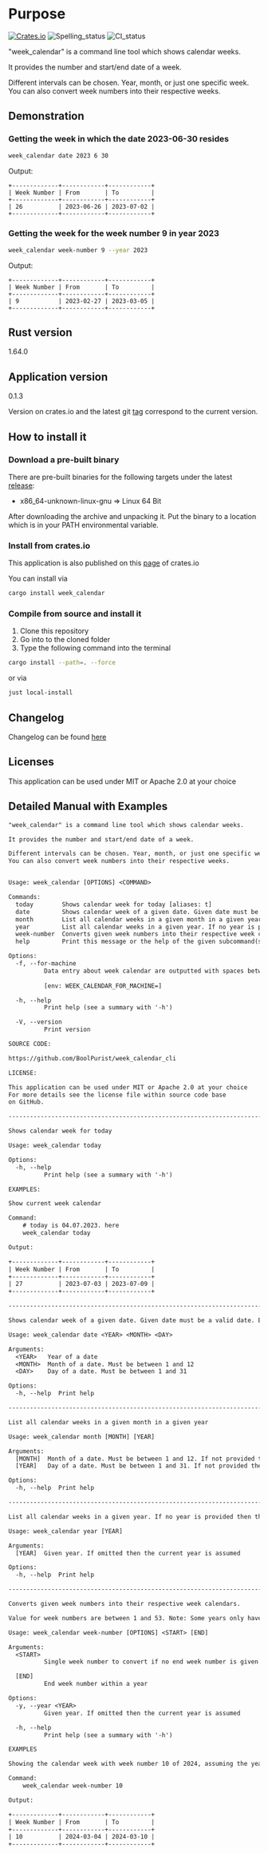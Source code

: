 # Purpose

[![Crates.io](https://img.shields.io/crates/v/week_calendar.svg)](https://crates.io/crates/week_calendar)
![Spelling_status](https://github.com/BoolPurist/week_calendar_cli/actions/workflows/spelling.yml/badge.svg)
![CI_status](https://github.com/BoolPurist/week_calendar_cli/actions/workflows/ci_check.yml/badge.svg)

"week_calendar" is a command line tool which shows calendar weeks. 

It provides the number and start/end date of a week.

Different intervals can be chosen. Year, month, or just one specific week.
You can also convert week numbers into their respective weeks.


## Demonstration 

### Getting the week in which the date 2023-06-30 resides

```sh
week_calendar date 2023 6 30
```

Output:

```text
+-------------+------------+------------+
| Week Number | From       | To         |
+-------------+------------+------------+
| 26          | 2023-06-26 | 2023-07-02 |
+-------------+------------+------------+
```

### Getting the week for the week number 9 in year 2023

```sh
week_calendar week-number 9 --year 2023
```

Output:

```text
+-------------+------------+------------+
| Week Number | From       | To         |
+-------------+------------+------------+
| 9           | 2023-02-27 | 2023-03-05 |
+-------------+------------+------------+
```

## Rust version 

1.64.0 

## Application version

0.1.3 

Version on crates.io and the latest git 
[tag](https://github.com/BoolPurist/week_calendar_cli/releases/tag/v0.1.3) 
correspond to the current version. 

## How to install it

### Download a pre-built binary

There are pre-built binaries for the following targets 
under the latest [release](https://github.com/BoolPurist/week_calendar_cli/releases/tag/v0.1.3):

- x86_64-unknown-linux-gnu => Linux 64 Bit

After downloading the archive and unpacking it. Put the binary to a location 
which is in your PATH environmental variable.

### Install from crates.io

This application is also published on this [page](https://crates.io/crates/week_calendar) of crates.io 

You can install via 
```sh
cargo install week_calendar
```

### Compile from source and install it

1. Clone this repository
2. Go into to the cloned folder
3. Type the following command into the terminal

```sh
cargo install --path=. --force
```
or via
```sh
just local-install
```

## Changelog 

Changelog can be found [here](./CHANGELOG.md)

## Licenses

This application can be used under MIT or Apache 2.0 at your choice

## Detailed Manual with Examples

```txt
"week_calendar" is a command line tool which shows calendar weeks. 

It provides the number and start/end date of a week.

Different intervals can be chosen. Year, month, or just one specific week.
You can also convert week numbers into their respective weeks.


Usage: week_calendar [OPTIONS] <COMMAND>

Commands:
  today        Shows calendar week for today [aliases: t]
  date         Shows calendar week of a given date. Given date must be a valid date. Example: 30.02.2023 is not valid [aliases: d]
  month        List all calendar weeks in a given month in a given year [aliases: m]
  year         List all calendar weeks in a given year. If no year is provided then the current year is assumed [aliases: y]
  week-number  Converts given week numbers into their respective week calendars [aliases: w]
  help         Print this message or the help of the given subcommand(s)

Options:
  -f, --for-machine
          Data entry about week calendar are outputted with spaces between. This is intended to make parsing of the date easier
          
          [env: WEEK_CALENDAR_FOR_MACHINE=]

  -h, --help
          Print help (see a summary with '-h')

  -V, --version
          Print version

SOURCE CODE:

https://github.com/BoolPurist/week_calendar_cli

LICENSE:

This application can be used under MIT or Apache 2.0 at your choice
For more details see the license file within source code base 
on GitHub.

----------------------------------------------------------------------------------------------------

Shows calendar week for today

Usage: week_calendar today

Options:
  -h, --help
          Print help (see a summary with '-h')

EXAMPLES:

Show current week calendar 

Command:
    # today is 04.07.2023. here
    week_calendar today

Output:

+-------------+------------+------------+
| Week Number | From       | To         |
+-------------+------------+------------+
| 27          | 2023-07-03 | 2023-07-09 |
+-------------+------------+------------+

----------------------------------------------------------------------------------------------------

Shows calendar week of a given date. Given date must be a valid date. Example: 30.02.2023 is not valid

Usage: week_calendar date <YEAR> <MONTH> <DAY>

Arguments:
  <YEAR>   Year of a date
  <MONTH>  Month of a date. Must be between 1 and 12
  <DAY>    Day of a date. Must be between 1 and 31

Options:
  -h, --help  Print help

----------------------------------------------------------------------------------------------------

List all calendar weeks in a given month in a given year

Usage: week_calendar month [MONTH] [YEAR]

Arguments:
  [MONTH]  Month of a date. Must be between 1 and 12. If not provided then the current month and year are assumed
  [YEAR]   Day of a date. Must be between 1 and 31. If not provided then the current year is assumed

Options:
  -h, --help  Print help

----------------------------------------------------------------------------------------------------

List all calendar weeks in a given year. If no year is provided then the current year is assumed

Usage: week_calendar year [YEAR]

Arguments:
  [YEAR]  Given year. If omitted then the current year is assumed

Options:
  -h, --help  Print help

----------------------------------------------------------------------------------------------------

Converts given week numbers into their respective week calendars.

Value for week numbers are between 1 and 53. Note: Some years only have 52 week numbers. If for such year 53 is given then that number is treated as 52.

Usage: week_calendar week-number [OPTIONS] <START> [END]

Arguments:
  <START>
          Single week number to convert if no end week number is given

  [END]
          End week number within a year

Options:
  -y, --year <YEAR>
          Given year. If omitted then the current year is assumed

  -h, --help
          Print help (see a summary with '-h')

EXAMPLES 

Showing the calendar week with week number 10 of 2024, assuming the year 2024

Command:
    week_calendar week-number 10

Output:

+-------------+------------+------------+
| Week Number | From       | To         |
+-------------+------------+------------+
| 10          | 2024-03-04 | 2024-03-10 |
+-------------+------------+------------+
```
